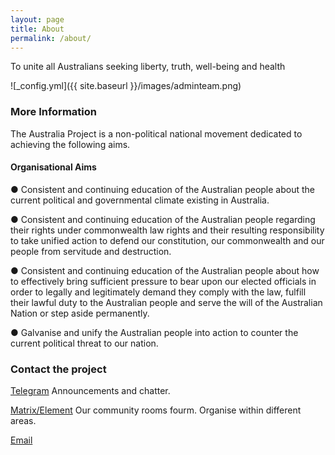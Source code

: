 ```yaml
---
layout: page
title: About
permalink: /about/
---
```


To unite all Australians seeking liberty, truth, well-being and health

![_config.yml]({{ site.baseurl }}/images/adminteam.png)

### More Information


The Australia Project is a non-political national movement dedicated to achieving the following aims.

#### Organisational Aims

● Consistent and continuing education of the Australian people about the current political and governmental climate existing in Australia. 

● Consistent and continuing education of the Australian people regarding their rights under commonwealth law rights and their resulting responsibility to take unified action to defend our constitution, our commonwealth and our people from servitude and
destruction.

● Consistent and continuing education of the Australian people about how to effectively bring sufficient pressure to bear upon our elected officials in order to legally and legitimately demand they comply with the law, fulfill their lawful duty to the Australian people and serve the will of the Australian Nation or step aside permanently.

● Galvanise and unify the Australian people into action to counter the current political threat to our nation.


### Contact the project

[Telegram](https://t.me/TAPCoffsHarbour) Announcements and chatter.

[Matrix/Element](https://matrix.to/#/#tap-coffsharbour:matrix.org) Our community rooms fourm. Organise within different areas.

[Email](mailto:reunite.q2kh0@slmail.me)
